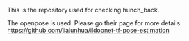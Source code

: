 This is the repository used for checking hunch_back.

The openpose is used. Please go their page for more details.
https://github.com/jiajunhua/ildoonet-tf-pose-estimation


